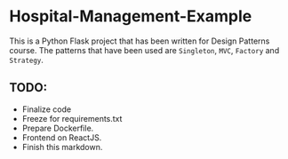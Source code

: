 # Hospital-Management-Example

This is a Python Flask project that has been written for Design Patterns course. 
The patterns that have been used are `Singleton`, `MVC`, `Factory` and `Strategy`.

## TODO:
- Finalize code
- Freeze for requirements.txt
- Prepare Dockerfile.
- Frontend on ReactJS.
- Finish this markdown.
